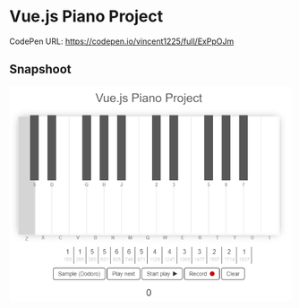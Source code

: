 # Vue.js Piano Project

CodePen URL: https://codepen.io/vincent1225/full/ExPpOJm

## Snapshoot
![Hahow](https://github.com/Saint1225/Vue.js-Piano/blob/master/Vue.js-Piano.png)

